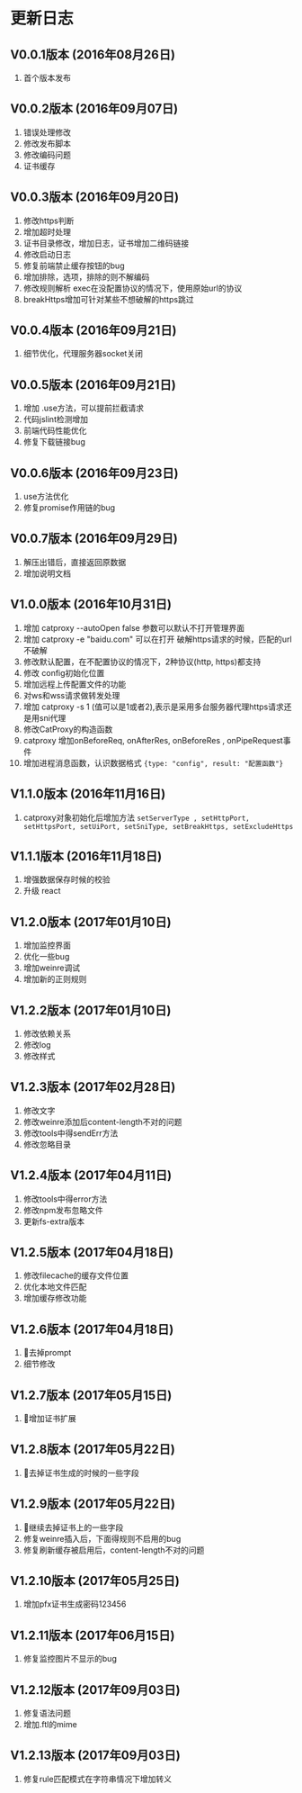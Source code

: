 # 更新日志

## V0.0.1版本 (2016年08月26日)
1. 首个版本发布

## V0.0.2版本 (2016年09月07日)
1. 错误处理修改
2. 修改发布脚本
3. 修改编码问题
4. 证书缓存

## V0.0.3版本 (2016年09月20日)
1. 修改https判断
2. 增加超时处理
3. 证书目录修改，增加日志，证书增加二维码链接
4. 修改启动日志
5. 修复前端禁止缓存按钮的bug
6. 增加排除，选项，排除的则不解编码
7. 修改规则解析 exec在没配置协议的情况下，使用原始url的协议
8. breakHttps增加可针对某些不想破解的https跳过

## V0.0.4版本 (2016年09月21日)
1. 细节优化，代理服务器socket关闭

## V0.0.5版本 (2016年09月21日)
1. 增加 .use方法，可以提前拦截请求
2. 代码jslint检测增加
3. 前端代码性能优化
4. 修复下载链接bug

## V0.0.6版本 (2016年09月23日)
1. use方法优化
2. 修复promise作用链的bug

## V0.0.7版本 (2016年09月29日)
1. 解压出错后，直接返回原数据
2. 增加说明文档

## V1.0.0版本 (2016年10月31日)
1. 增加 catproxy --autoOpen false 参数可以默认不打开管理界面
2. 增加 catproxy -e "baidu.com" 可以在打开 破解https请求的时候，匹配的url不破解
3. 修改默认配置，在不配置协议的情况下，2种协议(http, https)都支持
4. 修改 config初始化位置
5. 增加远程上传配置文件的功能
6. 对ws和wss请求做转发处理
7. 增加 catproxy -s 1 (值可以是1或者2),表示是采用多台服务器代理https请求还是用sni代理
8. 修改CatProxy的构造函数
9. catproxy 增加onBeforeReq, onAfterRes, onBeforeRes , onPipeRequest事件
10. 增加进程消息函数，认识数据格式 `{type: "config", result: "配置函数"}`
## V1.1.0版本 (2016年11月16日)
1. catproxy对象初始化后增加方法 `setServerType , setHttpPort, setHttpsPort, setUiPort, setSniType, setBreakHttps, setExcludeHttps`

## V1.1.1版本 (2016年11月18日)
1. 增强数据保存时候的校验
2. 升级 react

## V1.2.0版本 (2017年01月10日)
1. 增加监控界面
2. 优化一些bug
3. 增加weinre调试
4. 增加新的正则规则


## V1.2.2版本 (2017年01月10日)
1. 修改依赖关系
2. 修改log
3. 修改样式

## V1.2.3版本 (2017年02月28日)
1. 修改文字
2. 修改weinre添加后content-length不对的问题
3. 修改tools中得sendErr方法
4. 修改忽略目录

## V1.2.4版本 (2017年04月11日)
1. 修改tools中得error方法
2. 修改npm发布忽略文件
3. 更新fs-extra版本

## V1.2.5版本 (2017年04月18日)
1. 修改filecache的缓存文件位置
2. 优化本地文件匹配
3. 增加缓存修改功能

## V1.2.6版本 (2017年04月18日)
1. 去掉prompt
2. 细节修改


## V1.2.7版本 (2017年05月15日)
1. 增加证书扩展

## V1.2.8版本 (2017年05月22日)
1. 去掉证书生成的时候的一些字段

## V1.2.9版本 (2017年05月22日)
1. 继续去掉证书上的一些字段
2. 修复weinre插入后，下面得规则不启用的bug
3. 修复刷新缓存被启用后，content-length不对的问题

## V1.2.10版本 (2017年05月25日)
1. 增加pfx证书生成密码123456


## V1.2.11版本 (2017年06月15日)
1. 修复监控图片不显示的bug

## V1.2.12版本 (2017年09月03日)
1. 修复语法问题
2. 增加.ftl的mime

## V1.2.13版本 (2017年09月03日)
1. 修复rule匹配模式在字符串情况下增加转义
